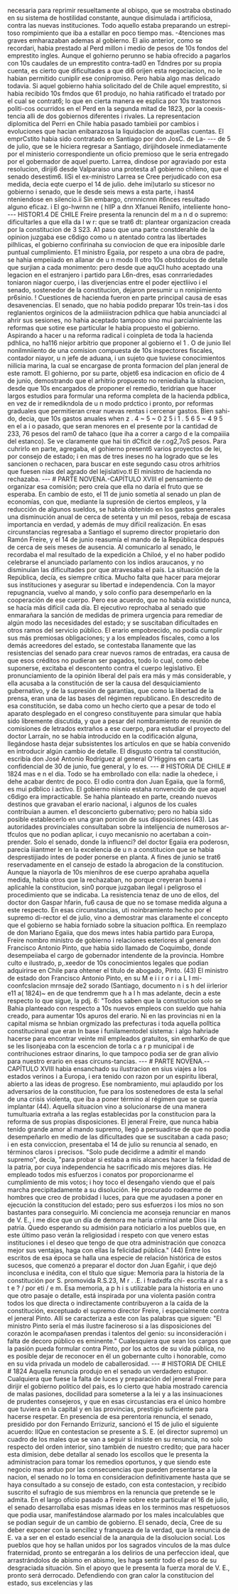 necesaria para reprimir resueltamente al obispo, que se mostraba obstinado en su sistema de hostilidad constante, aunque disimulada i artificiosa, contra las nuevas instituciones. Todo aquello estaba preparando un estrepi-toso rompimiento que iba a estallar en poco tiempo mas. -4tenciones mas graves emharazaban ademas al gobierno. El aiio anterior, como se recordari, habia prestado al Perd millon i medio de pesos de 10s fondos del emprestito ingles. Aunque el gohierno perunno se habia ofrecido a pagarlos con 10s caudales de un emprestito contra-tad0 en Tdndres por su propia cuenta, es cierto que dificultades a que di6 orijen esta negociacion, no le habian permitido cuniplir ese conipromiso. Pero habia algo mas delicado todavia. Si aquel gobierno hahia solicitado del de Chile aquel emprestito, si habia recibido 10s fmdos que 61 produjo, no hahia ratificado el tratado por el cual se contrat6; lo que en cierta manera ee esplica por 10s trastornos politi-cos ocurridos en el Perd en la segunda mitad de 1823, por la coexis-tencia alli de dos gobiernos diferentes i rivales. La representacion diplomitica del Perri en Chile habia pasado tambieii por cambios i evoluciones que hacian enibarazosa la liquidacion de aquellas cuentas. El emprCstito habia sido contratado en Santiago por don JosC. de La- --- de 5 de julio, que se le hiciera regresar a Santiago, dirijihdosele inmediatamente por el ministerio correspondiente un oficio premioso que le seria entregado por el gobernador de aquel puerto. Larrea, dindose por agraviado por esta resolucion, diriji6 desde Valparaiso una protesta a1 gobierno chileno, que el senado desestim6. IiSi el ex-ministro Larrea se Cree perjudicado con esa medida, decia eqte cuerpo el 14 de julio. dehe imi)utarlo su sticesor no gobierno i senado, que le desde seis mews a esta parte, i hast4 nteniendose en silencio.ii Sin embargo, cnrnnicnnn it6nces resultado alguno eficaz. i El go-hwrnn ne ( hllP a dnn Xfanuei Reniifo, inteliiente hono- --- HlSTOR1.4 DE CHILE Freire presenta la renuncin del m a n d o supremo: dificultarles a que ella da l w r: que se trat6 dt: plantear organizacion creada por la constitucion de 3 S23. A1 paso que una parte constderahle de la opinion juzgaba ese c6digo como u n atentado contra las libertades pilhlicas, el gobierno confirinaha su conviocion de que era iniposible darle puntual cumplimiento. E1 ministro Egaiia, por respeto a una obra de padre, se hahia empeiiado en allanar de u n modo II otro 10s obstdculos de detalle que surjian a cada monimento: pero desde que aquCl huho aceptado una legacion en el estranjero i partido para L6n-dres, esas conrrariedades toniaron niagor cuerpo, i las diverjencias entre el poder ejectliivo i el senado, sostenedor de la constitucion, dejaron presumir u n ronipimiento pr6sinio. ! Cuestiones de hacienda fueron en parte principal causa de esas desavenencias. El senado, que no habia podido preparar 10s trein-tas i dos reglanientos orginicos de la admiiiistracion pdhlica que habia anunciadci al ahrir sus sesiones, no hahia aceptado tampoco sino mui parcialniente las reformas que sotire ese particular le habia propuesto el gobierno. Aspirando a hacer u na reforma radical i coinpleta de toda la hacienda pdhlica, no ha116 niejor arbitrio que proponer al gobierno el 1 . O de junio llel nonilmniiento de una comision compuesta de 10s inspectores fiscales, contador niayor, u n jefe de aduana, i un sujeto que tuviese conocimientos niilicia marina, la cual se encargase de pronta formacion del plan jeneral de este ramott. El gohierno, por su parte, objet6 esa indicacion en oficio de 4 de junio, demostrando que el arhitrio propuesto no reniediaha la situacion, desde que 10s encargados de proponer el remedio, teridrian que hacer largos estudios para formular una reforma completa de la hacienda pdblica, en vez de ir remedikndola de u n modo prdctico i pronto, por reformas graduales que permitieran crear nuevas rentas i cercenar gastos. Bien sahi-do, decia, que 10s gastos anuales when z . 4 ~ 5 ~ 0 2 5 i 1 . 5 6 5 ~ 4 9 5 en el a i o pasado, que seran menores en el presente por la cantidad de 233, 76 pesos del ram0 de tahaco (que iha a correr a cargo d e la compaiiia del estanco). Se ve claramente que hai tin dCficit de r.og2,7oS pesos. Para cuhrirlo en parte, agregaba, el gohierno present6 varios proyectos de lei, por consejo de estado; i en mas de tres ineses no ha logrado que se les sancionen o rechacen, para buscar en este segundo casu otros arhitrios que fuesen nias del agrado del lejislativo.tl El ministro de hacienda no rechazaba. --- # PARTE NOVENA.-CAPÍTULO XVIII el pensamiento de organizar esa comisión; pero creía que ella no daría el fruto que se esperaba. En cambio de esto, el 11 de junio sometía al senado un plan de economías, con que, mediante la supresión de ciertos empleos, y la reducción de algunos sueldos, se habría obtenido en los gastos generales una disminución anual de cerca de setenta y un mil pesos, rebaja de escasa importancia en verdad, y además de muy difícil realización. En esas circunstancias regresaba a Santiago el supremo director propietario don Ramón Freire, y el 14 de junio reasumía el mando de la República después de cerca de seis meses de ausencia. Al comunicarlo al senado, le recordaba el mal resultado de la expedición a Chiloé, y el no haber podido celebrarse el anunciado parlamento con los indios araucanos, y no disminuían las dificultades por que atravesaba el país. La situación de la República, decía, es siempre crítica. Mucho falta que hacer para mejorar sus instituciones y asegurar su libertad e independencia. Con la mayor repugnancia, vuelvo al mando, y solo confío para desempeñarlo en la cooperación de ese cuerpo. Pero ese acuerdo, que no había existido nunca, se hacía más difícil cada día. El ejecutivo reprochaba al senado que enmarañara la sanción de medidas de primera urgencia para remediar de algún modo las necesidades del estado; y se suscitaban dificultades en otros ramos del servicio público. El erario empobrecido, no podía cumplir sus más premiosas obligaciones; y a los empleados fiscales, como a los demás acreedores del estado, se contestaba llanamente que las resistencias del senado para crear nuevos ramos de entradas, era causa de que esos créditos no pudieran ser pagados, todo lo cual, como debe suponerse, excitaba el descontento contra el cuerpo legislativo. El pronunciamiento de la opinión liberal del país era más y más considerable, y ella acusaba a la constitución de ser la causa del desquiciamiento gubernativo, y de la supresión de garantías, que como la libertad de la prensa, eran una de las bases del régimen republicano. En descredito de esa constitución, se daba como un hecho cierto que a pesar de todo el aparato desplegado en el congreso constituyente para simular que había sido libremente discutida, y que a pesar del nombramiento de reunión de comisiones de letrados extraños a ese cuerpo, para estudiar el proyecto del doctor Larraín, no se había introducido en la codificación alguna, llegándose hasta dejar subsistentes los artículos en que se había convenido en introducir algún cambio de detalle. El disgusto contra tal constitución, escribía don José Antonio Rodríguez al general O'Higgins en carta confidencial de 30 de junio, fue general, y lo es. --- # HISTORIA DE CHILE # 1824 mas e n el dia. Todo se ha embrollado con ella: nadie la ohedece, i dehe acabar dentrc de poco. El odio contra don Juan Egaiia, que la form6, es mui pdblico i activo. El gobierno niisnio estaha ronvencido de que aquel c6digo era impracticable. Se hahia planteado en parte, creando nuevos destinos que gravaban el erario nacional, i algunos de los cuales contribuian a aumen. e1 desconcierto gubernativo; pero no habia sido posible establecerlo en una gran porcion de sus disposiciones (43). Las autoridades provinciales consultaban sobre la intelijencia de numerosos ar-tfculos que no podian aplicar, i cuyo mecanisnio no acertaban a coin-prender. Solo el senado, donde la influenci? del doctor Egaiia era poderosn, parecia iiiantmer le en la excelencia de u n a constitucion que se habia desprestijiado intes de poder ponerse en planta. A fines de junio se trat6 reservadamente en el cansejo de estado la abrogacion de la constitucion. Aunque la niayorla de 10s mienihros de ese cuerpo aprahaba aquella medida, habia otros que la rechazaban, no porque creyeran buena i aplicahle la constitucion, sin0 porque juzgaban ilegal i peligroso el procedimiento que se indicaba. La resistencia tenaz de uno de ellos, del doctor don Gaspar hfarin, fu6 causa de que no se tomase medida alguna a este respecto. En esas circunstancias, uti noinbramiento hecho por el supremo di-rector el de julio, vino a demostrar mas claramente el concepto que el gobierno se habia forniado sobre la situacion polftica. En reemplazo de don Mariano Egaiia, que dos mews intes habia partido para Europa, Freire nombro ministro de gobierno i relaciones esteriores al general don Francisco Antonio Pinto, que habia sido llamado de Coquimbo, donde desempeiiaba el cargo de gobernador intendente de la provincia. Hombre culto e ilustrado, p,.xeedor de 10s conocimientos legales que podian adquirirse en Chile para ohtener el titulo de abogado, Pinto. (43) El ministro de estado don Francisco Antonio Pinto, en su M e i i r o r i a L I mi-coonfcslacion mrnsaje de2 sorado (Santiago, documento n i s h del iirlerior e11 a( 1824)~ en de que tendremm que h a l h mas adelante, decin a este respecto lo que sigue, la pdj. 6: "Todos saben que la constitucion solo se Bahia planteado con respecto a 10s nuevos empleos con sueldo que hahia creado, para aumentar 10s apuros del erario. Ni en las provincias ni en la capital misma se hnbian orgmizado las prefecturas i toda aquella polltica constitucinnal que eran In base i funilamentodel sistema: i algo hahriade hacerse para encontrar veinte mil empleados gratuitos, sin emharKo de que se les lisonjeaba con la escencion de torla c a r p municipal i de contrihuciones estraor dinarins, lo que tampoco podia ser de gran alivio para nuestro erario en esas circuns-tancias. --- # PARTE NOVENA.--CAPÍTULO XVIII habia ensanchado su ilustracion en sius viajes a los estados verinos i a Europa, i era tenido con razon por un espiritu liberal, abierto a las ideas de progreso. Ese nombramiento, mui aplaudido por los adversarios de la constitucion, fue para los sostenedores de esta la señal de una crisis violenta, que iba a poner término al régimen que se quería implantar (44). Aquella situacion vino a solucionarse de una manera tumultuaria extraña a las reglas establecidas por la constitucion para la reforma de sus propias disposiciones. El jeneral Freire, que nunca habia tenido grande amor al mando supremo, llegó a persuadirse de que no podia desempeñarlo en medio de las dificultades que se suscitaban a cada paso; i en esta conviccion, presentaba el 14 de julio su renuncia al senado, en términos claros i precisos. "Solo pude decidirme a admitir el mando supremo", decía, "para probar si estaba a mis alcances hacer la felicidad de la patria, por cuya independencia he sacrificado mis mejores días. He empleado todos mis esfuerzos i conatos por proporcionarme el cumplimiento de mis votos; i hoy toco el desengaño viendo que el país marcha precipitadamente a su disolución. He procurado rodearme de hombres que creo de probidad i luces, para que me ayudasen a poner en ejecución la constitucion del estado; pero sus esfuerzos i los míos no son bastantes para conseguirlo. Mi conciencia me aconseja renunciar en manos de V. E., i me dice que un día de demora me haría criminal ante Dios i la patria. Quedo esperando su admisión para noticiarlo a los pueblos que, en este último paso verán la religiosidad i respeto con que venero estas instituciones i el deseo que tengo de que otra administración que conozca mejor sus ventajas, haga con ellas la felicidad pública." (44) Entre los escritos de esa época se halla una especie de relación histórica de estos sucesos, que comenzó a preparar el doctor don Juan Egañir, i que dejó inconclusa e inédita, con el título que sigue: Memoria para la historia de la constitución por S. promovida R.S.23, M r . .E. i fradxdfa chi- escrita al r a s t e ? / por eti / e m. Esa memoria, a p h i s utilizable para la historia en uno que otro pasaje o detalle, está inspirada por una violenta pasión contra todos los que directa o indirectamente contribuyeron a la caída de la constitución, exceptuado el supremo director Freire, i especialmente contra el jeneral Pinto. Allí se caracteriza a este con las palabras que siguen: "El ministro Pinto sería el más ilustre facineroso si a las disposiciones del corazón le acompañasen prendas i talentos del genio: su inconsideración i falta de decoro público es eminente." Cualesquiera que sean los cargos que la pasión pueda formular contra Pinto, por los actos de su vida pública, no es posible dejar de reconocer en él un gobernante culto i honorable, como en su vida privada un modelo de caballerosidad. --- # HISTORIA DE CHILE # 1824 Aquella renuncia produjo en el senado un verdadero estupor. Cualquiera que fuese la falta de luces y preparación del jeneral Freire para dirijir el gobierno politico del pais, es lo cierto que habia mostrado carencia de malas pasiones, docilidad para someterse a la lei y a las insinuaciones de prudentes consejeros, y que en esas circustancias era el único hombre que tuviera en la capital y en las provincias, prestigio suficiente para hacerse respetar. En presencia de esa perentoria renuncia, el senado, presidido por don Fernando Errizuriz, sancionó el 15 de julio el siguiente acuerdo: IlQue en contestacion se presente a S. E. (el director supremo) un cuadro de los males que se van a seguir si insiste en su renuncia, no solo respecto del orden interior, sino también de nuestro credito; que para hacer esta dimision, debe detallar al senado los escollos que le presenta la administracion para tomar los remedios oportunos, y que siendo este negocio mas arduo por las consecuencias que pueden presentarse a la nacion, el senado no lo toma en consideracion definitivamente hasta que se haya consultado a su consejo de estado, con esta contestacion, y recibido suscrito el sufragio de sus miembros en la renuncia que pretende se le admita. En el largo oficio pasado a Freire sobre este particular el 16 de julio, el senado desarrollaba esas mismas ideas en los terminos mas respetuosos que podia usar, manifestándose alarmado por los males incalculables que se podian seguir de un cambio de gobierno. El senado, decía, Cree de su deber exponer con la sencillez y franqueza de la verdad, que la renuncia de E. va a ser en el estado esencial de la anarquia de la disolucion social. Los pueblos que hoy se hallan unidos por los sagrados vinculos de la mas dulce fraternidad, pronto se entregarán a los delirios de una perfeccion ideal, que arrastrándolos de abismo en abismo, les haga sentir todo el peso de su desgraciada situación. Sin el apoyo que le presenta la fuerza moral de V. E., pronto será derrocado. Defendiendo con gran calor la constitucion del estado, sus excelencias y las